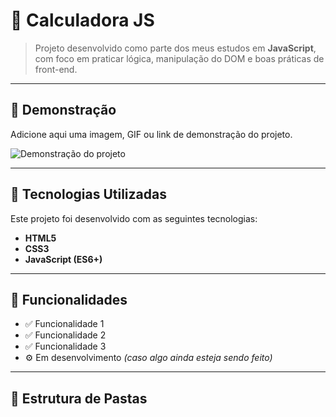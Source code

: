 # 🚀 Calculadora JS

> Projeto desenvolvido como parte dos meus estudos em **JavaScript**, com foco em praticar lógica, manipulação do DOM e boas práticas de front-end.

---

## 📸 Demonstração

Adicione aqui uma imagem, GIF ou link de demonstração do projeto.

![Demonstração do projeto](./assets/demo.gif)

---

## 🧰 Tecnologias Utilizadas

Este projeto foi desenvolvido com as seguintes tecnologias:

- **HTML5**  
- **CSS3**  
- **JavaScript (ES6+)**

---

## 🧩 Funcionalidades

- ✅ Funcionalidade 1  
- ✅ Funcionalidade 2  
- ✅ Funcionalidade 3  
- ⚙️ Em desenvolvimento *(caso algo ainda esteja sendo feito)*

---

## 📂 Estrutura de Pastas

